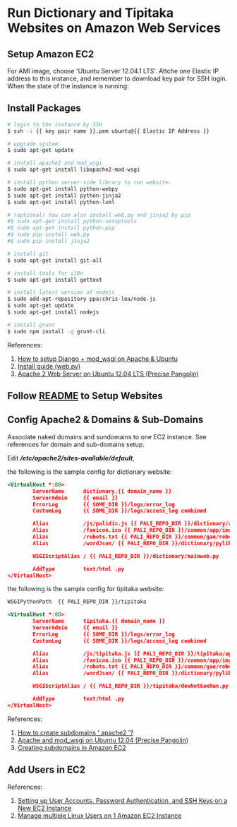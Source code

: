 # Run Dictionary and Tipitaka Websites on Amazon Web Services

## Setup Amazon EC2

For AMI image, choose 'Ubuntu Server 12.04.1 LTS'. Attche one Elastic IP address to this instance, and remember to download key pair for SSH login. When the state of the instance is running:

## Install Packages

```bash
# login to the instance by SSH
$ ssh -i {{ key pair name }}.pem ubuntu@{{ Elastic IP Address }}

# upgrade system
$ sudo apt-get update

# install apache2 and mod_wsgi
$ sudo apt-get install libapache2-mod-wsgi

# install python server-side library to run website.
$ sudo apt-get install python-webpy
$ sudo apt-get install python-jinja2
$ sudo apt-get install python-lxml

# (optional) You can also install web.py and jinja2 by pip
#$ sudo apt-get install python-setuptools
#$ sudo apt-get install python-pip
#$ sudo pip install web.py
#$ sudo pip install jinja2

# install git
$ sudo apt-get install git-all

# install tools for i18n
$ sudo apt-get install gettext

# install latest version of nodejs
$ sudo add-apt-repository ppa:chris-lea/node.js
$ sudo apt-get update
$ sudo apt-get install nodejs

# install grunt
$ sudo npm install -g grunt-cli
```

References:

1. [How to setup Django + mod_wsgi on Apache & Ubuntu](http://www.theroadtosiliconvalley.com/technology/setup-django-modwsgi-apache-ubuntu/)
2. [Install guide (web.py)](http://webpy.org/install)
3. [Apache 2 Web Server on Ubuntu 12.04 LTS (Precise Pangolin)](http://library.linode.com/web-servers/apache/installation/ubuntu-12.04-precise-pangolin)

## Follow [README](../README.md) to Setup Websites

## Config Apache2 & Domains & Sub-Domains

Associate naked domains and sundomains to one EC2 instance. See references for domain and sub-domains setup.

Edit <em><strong>/etc/apache2/sites-available/default</strong></em>,

the following is the sample config for dictionary website:
```xml
<VirtualHost *:80>
        ServerName      dictionary.{{ domain_name }}
        ServerAdmin     {{ email }}
        ErrorLog        {{ SOME_DIR }}/logs/error_log
        CustomLog       {{ SOME_DIR }}/logs/access_log combined

        Alias           /js/palidic.js {{ PALI_REPO_DIR }}/dictionary/app/all_compiled.js
        Alias           /favicon.ico {{ PALI_REPO_DIR }}/common/app/img/favicon.ico
        Alias           /robots.txt {{ PALI_REPO_DIR }}/common/gae/robots.txt
        Alias           /wordJson/ {{ PALI_REPO_DIR }}/dictionary/pylib/paliwords/

        WSGIScriptAlias / {{ PALI_REPO_DIR }}/dictionary/mainweb.py

        AddType         text/html .py
</VirtualHost>
```

the following is the sample config for tipitaka website:
```xml
WSGIPythonPath  {{ PALI_REPO_DIR }}/tipitaka

<VirtualHost *:80>
        ServerName      tipitaka.{{ domain_name }}
        ServerAdmin     {{ email }}
        ErrorLog        {{ SOME_DIR }}/logs/error_log
        CustomLog       {{ SOME_DIR }}/logs/access_log combined

        Alias           /js/tipitaka.js {{ PALI_REPO_DIR }}/tipitaka/app/all_compiled.js
        Alias           /favicon.ico {{ PALI_REPO_DIR }}/common/app/img/favicon.ico
        Alias           /robots.txt {{ PALI_REPO_DIR }}/common/gae/robots.txt
        Alias           /wordJson/ {{ PALI_REPO_DIR }}/dictionary/pylib/paliwords/

        WSGIScriptAlias / {{ PALI_REPO_DIR }}/tipitaka/devNotGaeRun.py

        AddType         text/html .py
</VirtualHost>
```

References:

1. [How to create subdomains ' apache2 '?](http://serverfault.com/questions/155624/how-to-create-subdomains-apache2)
2. [Apache and mod_wsgi on Ubuntu 12.04 (Precise Pangolin)](http://library.linode.com/web-servers/apache/mod-wsgi/ubuntu-12.04-precise-pangolin)
3. [Creating subdomains in Amazon EC2](http://stackoverflow.com/questions/4203580/creating-subdomains-in-amazon-ec2)

## Add Users in EC2

References:

1. [Setting up User Accounts, Password Authentication, and SSH Keys on a New EC2 Instance](http://thekeesh.com/2011/05/setting-up-user-accounts-password-authentication-and-ssh-keys-on-a-new-ec2-instance/)
2. [Manage multiple Linux Users on 1 Amazon EC2 Instance](http://utkarshsengar.com/2011/01/manage-multiple-accounts-on-1-amazon-ec2-instance/)

